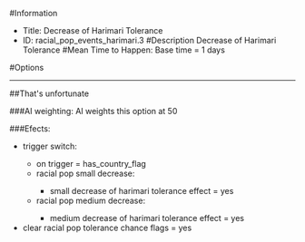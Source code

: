 #Information
 - Title: Decrease of Harimari Tolerance
 - ID: racial_pop_events_harimari.3
#Description
Decrease of Harimari Tolerance
#Mean Time to Happen:
Base time = 1 days

#Options

___
##That's unfortunate

###AI weighting:
AI weights this option at 50


###Efects:<ul><li>trigger switch:</li><ul><li>on trigger = has_country_flag</li><li>racial pop small decrease:</li><ul><li>small decrease of harimari tolerance effect = yes</li></ul><li>racial pop medium decrease:</li><ul><li>medium decrease of harimari tolerance effect = yes</li></ul></ul><li>clear racial pop tolerance chance flags = yes</li></ul>
